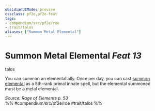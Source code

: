 ```yaml
---
obsidianUIMode: preview
cssclass: pf2e,pf2e-feat
tags:
- compendium/src/pf2e/roe
- trait/talos
aliases: ["Summon Metal Elemental"]
---
```

# Summon Metal Elemental  *Feat 13*  
talos  


You can summon an elemental ally. Once per day, you can cast [summon elemental](summon-elemental.md) as a 5th-rank primal innate spell, but the elemental summoned must be a metal elemental.

*Source: Rage of Elements p. 53*  
%% #compendium/src/pf2e/roe #trait/talos %%